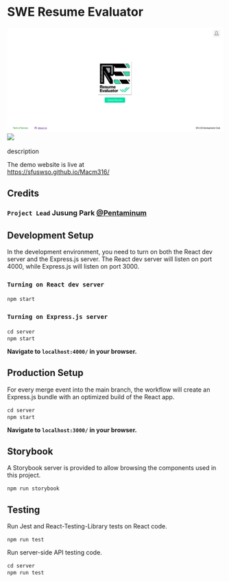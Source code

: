 # SWE Resume Evaluator
<img src="./static/preview.png"/>

<div>
    <a href=".">
      <img src="https://github.com/sfuosdev/swe-resume-evaluator/actions/workflows/node.js.yml/badge.svg"/>
    </a>
<div>

description

The demo website is live at  
https://sfuswso.github.io/Macm316/

## Credits
### `Project Lead` Jusung Park [@Pentaminum](https://github.com/Pentaminum)

## Development Setup
In the development environment, you need to turn on both the React dev server and the Express.js server. The React dev server will listen on port 4000, while Express.js will listen on port 3000.

### `Turning on React dev server`
```
npm start
```

### `Turning on Express.js server`
```
cd server
npm start
```

**Navigate to `localhost:4000/` in your browser.**  


## Production Setup
For every merge event into the main branch, the workflow will create an Express.js bundle with an optimized build of the React app.
```
cd server
npm start
```
**Navigate to `localhost:3000/` in your browser.**  

## Storybook
A Storybook server is provided to allow browsing the components used in this project.  
```
npm run storybook
```

## Testing
Run Jest and React-Testing-Library tests on React code.
```
npm run test
```

Run server-side API testing code.
```
cd server
npm run test
```
